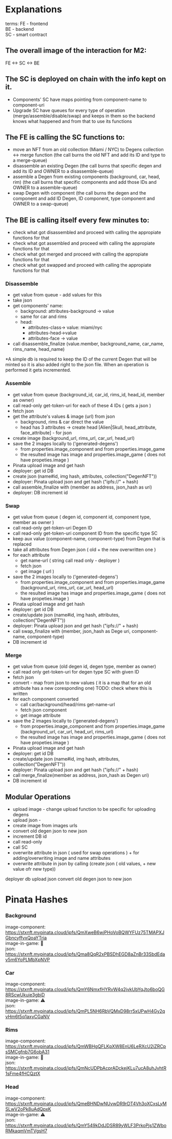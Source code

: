 # Explanations

terms:
FE - frontend  
BE - backend  
SC - smart contract

## The overall image of the interaction for M2:

FE <-> SC <-> BE

## The SC is deployed on chain with the info kept on it.

- Components' SC have maps pointing from component-name to component-uri
- Upgrade SC have queues for every type of operation (merge/assemble/disable/swap) and keeps in them so the backend knows what happened and from that to use its functions

## The FE is calling the SC functions to:

- move an NFT from an old collection (Miami / NYC) to Degens collection <-> merge function (the call burns the old NFT and add its ID and type to a merge-queue)
- disassemble an existing Degen (the call burns that specific degen and add its ID and OWNER to a disassemble-queue)
- assemble a Degen from existing components (background, car, head, rim) (the call burns that specific components and add those IDs and OWNER to a assemble-queue)
- swap Degen with component (the call burns the degen and the component and add ID Degen, ID component, type component and OWNER to a swap-queue)

## The BE is calling itself every few minutes to:

- check what got disassembled and proceed with calling the appropiate functions for that
- check what got assembled and proceed with calling the appropiate functions for that
- check what got merged and proceed with calling the appropiate functions for that
- check what got swapped and proceed with calling the appropiate functions for that

### Disassemble

- get value from queue - add values for this
- take json
- get components' name:
  - background: attributes-background → value
  - same for car and rims
  - head:
    - attributes-class-> value: miami/nyc
    - attributes-head->value
    - attributes-face -> value
- call disassemble_finalize (value.member, background_name, car_name, rims_name, head_name)

\*A simple db is required to keep the ID of the current Degen that will be minted so it is also added right to the json file. When an operation is performed it gets incremented.

### Assemble

- get value from queue (background_id, car_id, rims_id, head_id, member as owner)
- call read-only get-token-uri for each of these 4 IDs ( gets a json )
- fetch json
- get the attribute's values & image (url) from json
  - background, rims & car direct the value
  - head has 3 attributes -> create head [Alien|Skull, head_attribute, face_attribute] - for json
- create image (background_url, rims_url, car_url, head_url)
- save the 2 images locally to ('generated-degens')
  - from properties.image_component and from properties.image_game
  - the resulted image has image and properties.image_game ( does not have propeties.image )
- Pinata upload image and get hash
- deployer: get id DB
- create json (name#id, img hash, attributes, collection("DegenNFT"))
- deployer: Pinata upload json and get hash ("ipfs://" + hash)
- call assemble_finalize with (member as address, json_hash as uri)
- deployer: DB increment id

### Swap

- get value from queue ( degen id, component id, component type, member as owner )
- call read-only get-token-uri Degen ID
- call read-only get-token-uri component ID from the specific type SC
- keep aux value (component-name, component-type) from Degen that is replaced
- take all attributes from Degen json ( old + the new overwritten one )
- for each attribute
  - get name-url ( string call read only - deployer )
  - fetch json
  - get image ( url )
- save the 2 images locally to ('generated-degens')
  - from properties.image_component and from properties.image_game (background_url, rims_url, car_url, head_url)
  - the resulted image has image and properties.image_game ( does not have propeties.image )
- Pinata upload image and get hash
- deployer: get id DB
- create/update json (name#id, img hash, attributes, collection("DegenNFT"))
- deployer: Pinata upload json and get hash ("ipfs://" + hash)
- call swap_finalize with (member, json_hash as Dege uri, component-name, component-type)
- DB increment id

### Merge

- get value from queue (old degen id, degen type, member as owner)
- call read only get-token-uri for degen type SC with given ID
- fetch json
- convert - map from json to new values ( it is a map that for an old attribute has a new coresponding one) TODO: check where this is written
- for each component converted
  - call car/background/head/rims get-name-url
  - fetch json component
  - get image attribute
- save the 2 images locally to ('generated-degens')
  - from properties.image_component and from properties.image_game (background_url, car_url, head_url, rims_url)
  - the resulted image has image and properties.image_game ( does not have propeties.image )
- Pinata upload image and get hash
- deployer: get id DB
- create/update json (name#id, img hash, attributes, collection("DegenNFT"))
- deployer: Pinata upload json and get hash ("ipfs://" + hash)
- call merge_finalize(member as address, json_hash as Degen uri)
- DB increment id

## Modular Operations

- upload image - change upload function to be specific for uploading degens
- upload json -
- create image from images urls
- convert old degen json to new json
- increment DB id
- call read-only
- call SC
- overwrite attribute in json ( used for swap operations ) + for adding/overwriting image and name attributes
- overwrite attribute in json by calling (create json ( old values, + new value ofr new type))

deployer
db
upload json
convert old degen json to new json

# Pinata Hashes

### Background

image-component: https://stxnft.mypinata.cloud/ipfs/QmXweB6wjPHoVoBQWYFUz75TMAPXJGbncyffvxQoaYTria  
image-in-game: 🚫  
json: https://stxnft.mypinata.cloud/ipfs/Qma8QqR2xPBSDhEGD8aZnBr33SbdEdav5m6YoPLMbXpNVP

### Car

image-component: https://stxnft.mypinata.cloud/ipfs/QmY6NmxfHYRvW4q2jvkUbYqJto6boQG8RScwUkuie3gbjD  
image-in-game: ⚠️   
json: https://stxnft.mypinata.cloud/ipfs/QmPL5NH6RbVQMxD98rr5xUPwH4Gy2qvHm6t5q1axyCGaNV

### Rims

image-component: https://stxnft.mypinata.cloud/ipfs/QmWBHgQFLKpXW8EnU6LeRXcU2iZRCpsSMCgfnb7G6obA31  
image-in-game: 🚫  
json: https://stxnft.mypinata.cloud/ipfs/QmNcUDPbAcprADckejKLu7ucA8uhJvhtR1sFme4fHCQztX

### Head

image-component: https://stxnft.mypinata.cloud/ipfs/QmeBHNDwNUvwDR9rDT4Vh3oXCxsLyMSLwV2oPk8uAdQpxK  
image-in-game: ⚠️  
json: https://stxnft.mypinata.cloud/ipfs/QmY549kDdJDSR89yWLF3PrkoPjs1ZWboRMkaqmVmTVgsH7
